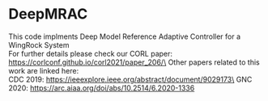 # DeepMRAC
This code implments Deep Model Reference Adaptive Controller for a WingRock System\
For further details please check our CORL paper: https://corlconf.github.io/corl2021/paper_206/\
Other papers related to this work are linked here:\
CDC 2019: https://ieeexplore.ieee.org/abstract/document/9029173\
GNC 2020: https://arc.aiaa.org/doi/abs/10.2514/6.2020-1336

